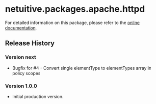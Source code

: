 # netuitive.packages.apache.httpd

For detailed information on this package, please refer to the [online documentation](https://help.netuitive.com/Content/Integrations/httpd.htm).

## Release History

### Version next

* Bugfix for #4 - Convert single elementType to elementTypes array in policy scopes

### Version 1.0.0

* Initial production version.
